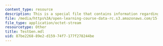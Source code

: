 ```yaml
---
content_type: resource
description: This is a special file that contains information regarding test gen.
file: /media/https%3A/open-learning-course-data-rc.s3.amazonaws.com/15-872-system-dynamics-ii-fall-2013/87be226889e2d15974f7177f278244be_TestGen.mdl
file_type: application/octet-stream
resourcetype: Other
title: TestGen.mdl
uid: 87be2268-89e2-d159-74f7-177f278244be
---
```

